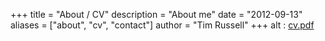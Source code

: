 +++
title = "About / CV"
description = "About me"
date = "2012-09-13"
aliases = ["about", "cv", "contact"]
author = "Tim Russell"
+++
<object data="../../misc/cv.pdf" type="application/pdf" width="100%" height="700">
  alt : <a href="../../misc/cv.pdf">cv.pdf</a>
</object>
